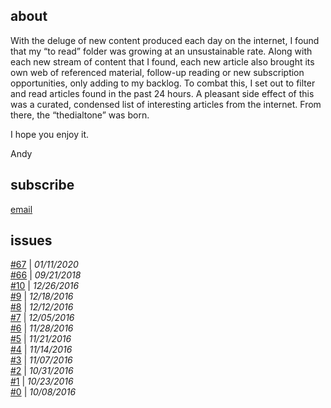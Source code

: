 ## about
With the deluge of new content produced each day on the internet, I found that my “to read” folder was growing at an unsustainable rate. Along with each new stream of content that I found, each new article also brought its own web of referenced material, follow-up reading or new subscription opportunities, only adding to my backlog. To combat this, I set out to filter and read articles found in the past 24 hours. A pleasant side effect of this was a curated, condensed list of interesting articles from the internet. From there, the “thedialtone” was born. 

I hope you enjoy it.

Andy

## subscribe
[email](http://eepurl.com/cJAaYT)

## issues

[#67](67.md) | *01/11/2020*  
[#66](66.md) | *09/21/2018*  
[#10](10.md) | *12/26/2016*  
[#9](9.md)  | *12/18/2016*  
[#8](8.md) | *12/12/2016*  
[#7](7.md) | *12/05/2016*  
[#6](6.md) | *11/28/2016*  
[#5](5.md) | *11/21/2016*  
[#4](4.md) | *11/14/2016*  
[#3](3.md) | *11/07/2016*  
[#2](2.md) | *10/31/2016*  
[#1](1.md) | *10/23/2016*  
[#0](0.md) | *10/08/2016*  
